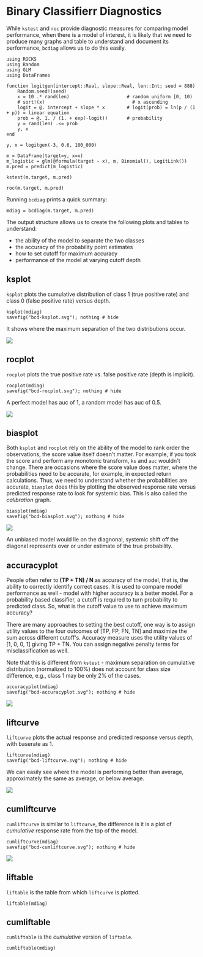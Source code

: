 # Binary Classifierr Diagnostics

While `kstest` and `roc` provide diagnostic measures for comparing
model performance, when there is a model of interest,
it is likely that we need to produce many graphs and table to understand and
document its performance, `bcdiag` allows us to do this easily.

```@example bcd
using ROCKS
using Random
using GLM
using DataFrames

function logitgen(intercept::Real, slope::Real, len::Int; seed = 888)
    Random.seed!(seed)
    x = 10 .* rand(len)                     # random uniform [0, 10)
    # sort!(x)                                # x ascending
    logit = @. intercept + slope * x        # logit(prob) = ln(p / (1 + p)) = linear equation
    prob = @. 1. / (1. + exp(-logit))       # probability
    y = rand(len) .<= prob
    y, x
end

y, x = logitgen(-3, 0.6, 100_000)

m = DataFrame(target=y, x=x)
m_logistic = glm(@formula(target ~ x), m, Binomial(), LogitLink())
m.pred = predict(m_logistic)

kstest(m.target, m.pred)
```

```@example bcd
roc(m.target, m.pred)
```

Running `bcdiag` prints a quick summary:

```@example bcd
mdiag = bcdiag(m.target, m.pred)
```

The output structure allows us to create the following plots and tables to understand:
- the ability of the model to separate the two classes
- the accuracy of the probability point estimates
- how to set cutoff for maximum accuracy
- performance of the model at varying cutoff depth

## ksplot

`ksplot` plots the cumulative distribution of class 1 (true positive rate)
and class 0 (false positive rate) versus depth.

```@example bcd
ksplot(mdiag)
savefig("bcd-ksplot.svg"); nothing # hide
```

It shows where the maximum separation of the two distributions occur.

![](bcd-ksplot.svg)

## rocplot

`rocplot` plots the true positive rate vs. false positive rate (depth is implicit).

```@example bcd
rocplot(mdiag)
savefig("bcd-rocplot.svg"); nothing # hide
```

A perfect model has auc of 1, a random model has auc of 0.5.

![](bcd-rocplot.svg)

## biasplot

Both `ksplot` and `rocplot` rely on the ability of the model to
rank order the observations, the score value itself doesn't matter.
For example, if you took the score and perform any monotonic transform,
`ks` and `auc` wouldn't change.
There are occasions where the score value does matter, where the probabilities
need to be accurate, for example, in expected return calculations.
Thus, we need to understand whether the probabilities are accurate,
`biasplot` does this by plotting the observed response rate versus
predicted response rate to look for systemic bias.
This is also called the *calibration* graph.

```@example bcd
biasplot(mdiag)
savefig("bcd-biasplot.svg"); nothing # hide
```

![](bcd-biasplot.svg)

An unbiased model would lie on the diagnonal, systemic shift off the diagonal
represents over or under estimate of the true probability.

## accuracyplot

People often refer to **(TP + TN) / N** as accuracy of the model,
that is, the ability to correctly identify correct cases.
It is used to compare model performance as well - model with higher accuracy
is a better model.
For a probability based classifier, a cutoff is required to turn probability
to predicted class. So, what is the cutoff value to use to achieve
maximum accuracy?

There are many approaches to setting the best cutoff, one way is to
assign utility values to the four outcomes of [TP, FP, FN, TN] and
maximize the sum across different cutoff's.
Accuracy measure uses the utility values of [1, 0, 0, 1] giving TP + TN.
You can assign negative penalty terms for misclassification as well.

Note that this is different from `kstest` - maximum separation on cumulative
distribution (normalized to 100%) does not account for class size difference,
e.g., class 1 may be only 2% of the cases.

```@example bcd
accuracyplot(mdiag)
savefig("bcd-accuracyplot.svg"); nothing # hide
```

![](bcd-accuracyplot.svg)

## liftcurve

`liftcurve` plots the actual response and predicted response versus depth,
with baserate as 1.

```@example bcd
liftcurve(mdiag)
savefig("bcd-liftcurve.svg"); nothing # hide
```

We can easily see where the model is performing better than average,
approximately the same as average, or below average.

![](bcd-liftcurve.svg)

## cumliftcurve

`cumliftcurve` is similar to `liftcurve`, the difference is it is a plot
of *cumulative* response rate from the top of the model.

```@example bcd
cumliftcurve(mdiag)
savefig("bcd-cumliftcurve.svg"); nothing # hide
```

![](bcd-cumliftcurve.svg)

## liftable

`liftable` is the table from which `liftcurve` is plotted.

```@example bcd
liftable(mdiag)
```

## cumliftable

`cumliftable` is the *cumulative* version of `liftable`.

```@example bcd
cumliftable(mdiag)
```
